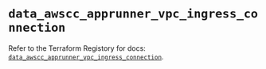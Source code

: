 # `data_awscc_apprunner_vpc_ingress_connection`

Refer to the Terraform Registory for docs: [`data_awscc_apprunner_vpc_ingress_connection`](https://registry.terraform.io/providers/hashicorp/awscc/0.70.0/docs/data-sources/apprunner_vpc_ingress_connection).
